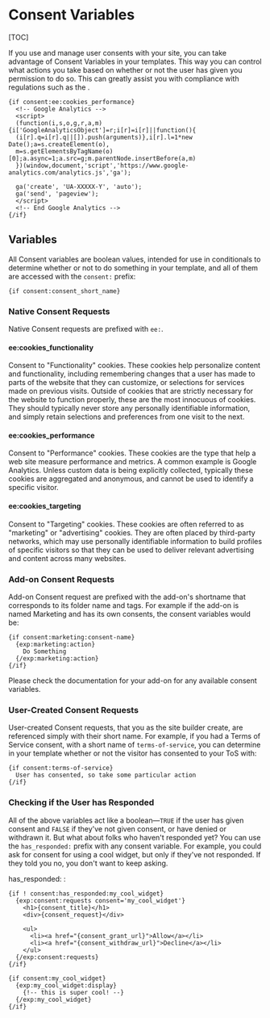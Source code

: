 <!--
    This source file is part of the open source project
    ExpressionEngine User Guide (https://github.com/ExpressionEngine/ExpressionEngine-User-Guide)

    @link      https://expressionengine.com/
    @copyright Copyright (c) 2003-2020, Packet Tide, LLC (https://packettide.com)
    @license   https://expressionengine.com/license Licensed under Apache License, Version 2.0
-->

# Consent Variables

[TOC]

If you use and manage user consents with your site, you can take advantage of Consent Variables in your templates. This way you can control what actions you take based on whether or not the user has given you permission to do so. This can greatly assist you with compliance with regulations such as the .

    {if consent:ee:cookies_performance}
      <!-- Google Analytics -->
      <script>
      (function(i,s,o,g,r,a,m){i['GoogleAnalyticsObject']=r;i[r]=i[r]||function(){
      (i[r].q=i[r].q||[]).push(arguments)},i[r].l=1*new Date();a=s.createElement(o),
      m=s.getElementsByTagName(o)[0];a.async=1;a.src=g;m.parentNode.insertBefore(a,m)
      })(window,document,'script','https://www.google-analytics.com/analytics.js','ga');

      ga('create', 'UA-XXXXX-Y', 'auto');
      ga('send', 'pageview');
      </script>
      <!-- End Google Analytics -->
    {/if}

## Variables

All Consent variables are boolean values, intended for use in conditionals to determine whether or not to do something in your template, and all of them are accessed with the `consent:` prefix:

    {if consent:consent_short_name}

### Native Consent Requests

Native Consent requests are prefixed with `ee:`.

#### ee:cookies_functionality

Consent to "Functionality" cookies. These cookies help personalize content and functionality, including remembering changes that a user has made to parts of the website that they can customize, or selections for services made on previous visits. Outside of cookies that are strictly necessary for the website to function properly, these are the most innocuous of cookies. They should typically never store any personally identifiable information, and simply retain selections and preferences from one visit to the next.

#### ee:cookies_performance

Consent to "Performance" cookies. These cookies are the type that help a web site measure performance and metrics. A common example is Google Analytics. Unless custom data is being explicitly collected, typically these cookies are aggregated and anonymous, and cannot be used to identify a specific visitor.

#### ee:cookies_targeting

Consent to "Targeting" cookies. These cookies are often referred to as "marketing" or "advertising" cookies. They are often placed by third-party networks, which may use personally identifiable information to build profiles of specific visitors so that they can be used to deliver relevant advertising and content across many websites.

### Add-on Consent Requests

Add-on Consent request are prefixed with the add-on's shortname that corresponds to its folder name and tags. For example if the add-on is named Marketing and has its own consents, the consent variables would be:

    {if consent:marketing:consent-name}
      {exp:marketing:action}
        Do Something
      {/exp:marketing:action}
    {/if}

Please check the documentation for your add-on for any available consent variables.

### User-Created Consent Requests

User-created Consent requests, that you as the site builder create, are referenced simply with their short name. For example, if you had a Terms of Service consent, with a short name of `terms-of-service`, you can determine in your template whether or not the visitor has consented to your ToS with:

    {if consent:terms-of-service}
      User has consented, so take some particular action
    {/if}

### Checking if the User has Responded

All of the above variables act like a boolean—`TRUE` if the user has given consent and `FALSE` if they've not given consent, or have denied or withdrawn it. But what about folks who haven't responded yet? You can use the `has_responded:` prefix with any consent variable. For example, you could ask for consent for using a cool widget, but only if they've not responded. If they told you no, you don't want to keep asking.

has_responded: :

    {if ! consent:has_responded:my_cool_widget}
      {exp:consent:requests consent='my_cool_widget'}
        <h1>{consent_title}</h1>
        <div>{consent_request}</div>

        <ul>
          <li><a href="{consent_grant_url}">Allow</a></li>
          <li><a href="{consent_withdraw_url}">Decline</a></li>
        </ul>
      {/exp:consent:requests}
    {/if}

    {if consent:my_cool_widget}
      {exp:my_cool_widget:display}
        {!-- this is super cool! --}
      {/exp:my_cool_widget}
    {/if}
